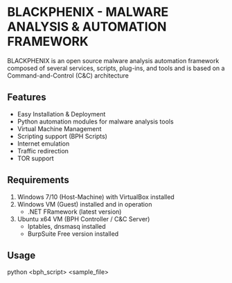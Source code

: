 # BLACKPHENIX - MALWARE ANALYSIS &amp; AUTOMATION FRAMEWORK

BLACKPHENIX is an open source malware analysis automation framework composed of several services, scripts, plug-ins, and tools and is based on a Command-and-Control (C&C) architecture

## Features
- Easy Installation & Deployment
- Python automation modules for malware analysis tools 
- Virtual Machine Management
- Scripting support (BPH Scripts)
- Internet emulation 
- Traffic redirection
- TOR support

## Requirements
1.  Windows 7/10 (Host-Machine) with VirtualBox installed
2.  Windows VM (Guest) installed and in operation
    - .NET FRamework (latest version)
3.  Ubuntu x64 VM (BPH Controller / C&C Server)
    - Iptables, dnsmasq installed
    - BurpSuite Free version installed

## Usage
python <bph_script> <sample_file>
